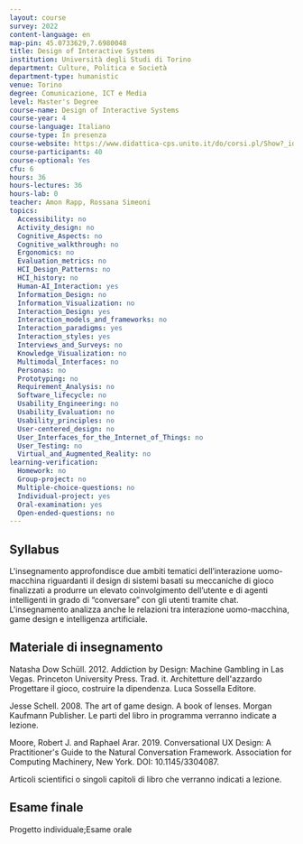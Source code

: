 ```yaml
---
layout: course
survey: 2022
content-language: en
map-pin: 45.0733629,7.6980048
title: Design of Interactive Systems
institution: Università degli Studi di Torino
department: Culture, Politica e Società
department-type: humanistic
venue: Torino
degree: Comunicazione, ICT e Media
level: Master's Degree
course-name: Design of Interactive Systems
course-year: 4
course-language: Italiano
course-type: In presenza
course-website: https://www.didattica-cps.unito.it/do/corsi.pl/Show?_id=bdxn
course-participants: 40
course-optional: Yes
cfu: 6
hours: 36
hours-lectures: 36
hours-lab: 0
teacher: Amon Rapp, Rossana Simeoni
topics: 
  Accessibility: no 
  Activity_design: no 
  Cognitive_Aspects: no 
  Cognitive_walkthrough: no 
  Ergonomics: no 
  Evaluation_metrics: no 
  HCI_Design_Patterns: no 
  HCI_history: no 
  Human-AI_Interaction: yes 
  Information_Design: no 
  Information_Visualization: no 
  Interaction_Design: yes 
  Interaction_models_and_frameworks: no 
  Interaction_paradigms: yes 
  Interaction_styles: yes 
  Interviews_and_Surveys: no 
  Knowledge_Visualization: no 
  Multimodal_Interfaces: no 
  Personas: no 
  Prototyping: no 
  Requirement_Analysis: no 
  Software_lifecycle: no 
  Usability_Engineering: no 
  Usability_Evaluation: no 
  Usability_principles: no 
  User-centered_design: no 
  User_Interfaces_for_the_Internet_of_Things: no 
  User_Testing: no 
  Virtual_and_Augmented_Reality: no 
learning-verification: 
  Homework: no 
  Group-project: no 
  Multiple-choice-questions: no 
  Individual-project: yes 
  Oral-examination: yes 
  Open-ended-questions: no 
---
```



## Syllabus 
L'insegnamento approfondisce due ambiti tematici dell’interazione uomo-macchina riguardanti il design di sistemi basati su meccaniche di gioco finalizzati a produrre un elevato coinvolgimento dell’utente e di agenti intelligenti in grado di “conversare” con gli utenti tramite chat. L'insegnamento analizza anche le relazioni tra interazione uomo-macchina, game design e intelligenza artificiale.

## Materiale di insegnamento 
Natasha Dow Schüll. 2012. Addiction by Design: Machine Gambling in Las Vegas. Princeton University Press. Trad. it. Architetture dell'azzardo Progettare il gioco, costruire la dipendenza. Luca Sossella Editore. 

Jesse Schell. 2008. The art of game design. A book of lenses. Morgan Kaufmann Publisher. Le parti del libro in programma verranno indicate a lezione.

Moore, Robert J. and Raphael Arar. 2019. Conversational UX Design: A Practitioner's Guide to the Natural Conversation Framework. Association for Computing Machinery, New York. DOI: 10.1145/3304087.

Articoli scientifici o singoli capitoli di libro che verranno indicati a lezione.


## Esame finale 
Progetto individuale;Esame orale

